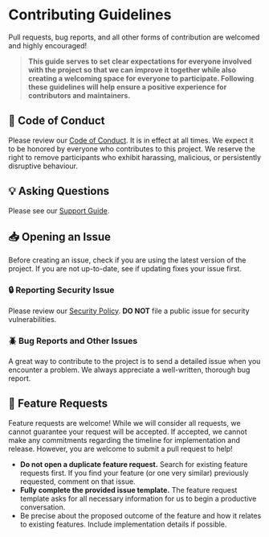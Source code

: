 # Contributing Guidelines

Pull requests, bug reports, and all other forms of contribution are welcomed and highly encouraged!  

> **This guide serves to set clear expectations for everyone involved with the project so that we can improve it together while also creating a welcoming space for everyone to participate. Following these guidelines will help ensure a positive experience for contributors and maintainers.**

## :book: Code of Conduct

Please review our [Code of Conduct](CODE_OF_CONDUCT.md). It is in effect at all times. We expect it to be honored by everyone who contributes to this project. We reserve the right to remove participants who exhibit harassing, malicious, or persistently disruptive behaviour.  

## :bulb: Asking Questions

Please see our [Support Guide](SUPPORT.md).  

## :inbox_tray: Opening an Issue

Before creating an issue, check if you are using the latest version of the project. If you are not up-to-date, see if updating fixes your issue first.  

### :lock: Reporting Security Issue

Please review our [Security Policy](SECURITY.md). **DO NOT** file a public issue for security vulnerabilities.  

### :beetle: Bug Reports and Other Issues

A great way to contribute to the project is to send a detailed issue when you encounter a problem. We always appreciate a well-written, thorough bug report.  

## :love_letter: Feature Requests

Feature requests are welcome! While we will consider all requests, we cannot guarantee your request will be accepted. If accepted, we cannot make any commitments regarding the timeline for implementation and release. However, you are welcome to submit a pull request to help!  

- **Do not open a duplicate feature request.** Search for existing feature requests first. If you find your feature (or one very similar) previously requested, comment on that issue.
- **Fully complete the provided issue template.** The feature request template asks for all necessary information for us to begin a productive conversation.
- Be precise about the proposed outcome of the feature and how it relates to existing features. Include implementation details if possible.
